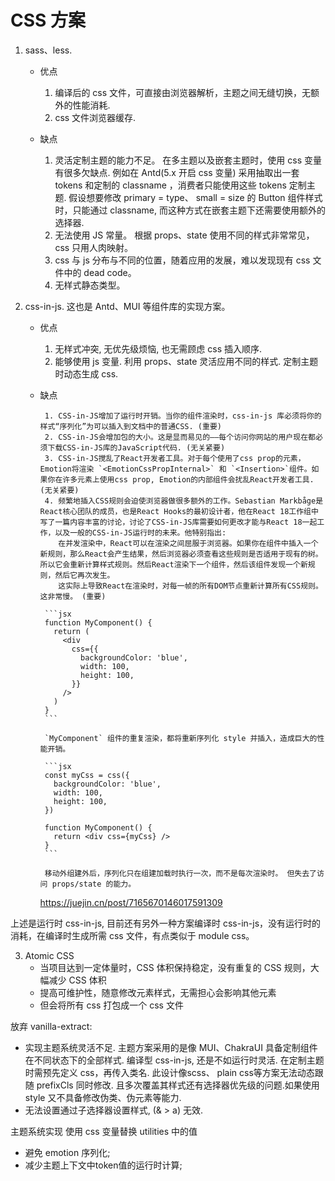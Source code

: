 # CSS 方案

1.  sass、less.

    - 优点

      1. 编译后的 css 文件，可直接由浏览器解析，主题之间无缝切换，无额外的性能消耗.
      2. css 文件浏览器缓存.

    - 缺点
      1. 灵活定制主题的能力不足。
         在多主题以及嵌套主题时，使用 css 变量有很多欠缺点. 例如在 Antd(5.x 开启 css 变量) 采用抽取出一套 tokens 和定制的 classname ，消费者只能使用这些 tokens 定制主题. 假设想要修改 primary = type、 small = size 的 Button 组件样式时，只能通过 classname, 而这种方式在嵌套主题下还需要使用额外的选择器.
      2. 无法使用 JS 常量。
         根据 props、state 使用不同的样式非常常见，css 只用人肉映射。
      3. css 与 js 分布与不同的位置，随着应用的发展，难以发现现有 css 文件中的 dead code。
      4. 无样式静态类型。

2.  css-in-js. 这也是 Antd、MUI 等组件库的实现方案。

    - 优点

      1. 无样式冲突, 无优先级烦恼, 也无需顾虑 css 插入顺序.
      2. 能够使用 js 变量. 利用 props、state 灵活应用不同的样式. 定制主题时动态生成 css.

    - 缺点

           1. CSS-in-JS增加了运行时开销。当你的组件渲染时，css-in-js 库必须将你的样式“序列化”为可以插入到文档中的普通CSS. (重要)
           2. CSS-in-JS会增加包的大小。这是显而易见的——每个访问你网站的用户现在都必须下载CSS-in-JS库的JavaScript代码. (无关紧要)
           3. CSS-in-JS搅乱了React开发者工具。对于每个使用了css prop的元素，Emotion将渲染 `<EmotionCssPropInternal>` 和 `<Insertion>`组件。如果你在许多元素上使用css prop, Emotion的内部组件会扰乱React开发者工具. (无关紧要)
           4. 频繁地插入CSS规则会迫使浏览器做很多额外的工作。Sebastian Markbåge是React核心团队的成员，也是React Hooks的最初设计者，他在React 18工作组中写了一篇内容丰富的讨论，讨论了CSS-in-JS库需要如何更改才能与React 18一起工作，以及一般的CSS-in-JS运行时的未来。他特别指出:
              在并发渲染中，React可以在渲染之间屈服于浏览器。如果你在组件中插入一个新规则，那么React会产生结果，然后浏览器必须查看这些规则是否适用于现有的树。所以它会重新计算样式规则。然后React渲染下一个组件，然后该组件发现一个新规则，然后它再次发生。
              这实际上导致React在渲染时，对每一帧的所有DOM节点重新计算所有CSS规则。这非常慢。 (重要)

           ```jsx
           function MyComponent() {
             return (
               <div
                 css={{
                   backgroundColor: 'blue',
                   width: 100,
                   height: 100,
                 }}
               />
             )
           }
           ```

           `MyComponent` 组件的重复渲染，都将重新序列化 style 并插入，造成巨大的性能开销。

           ```jsx
           const myCss = css({
             backgroundColor: 'blue',
             width: 100,
             height: 100,
           })

           function MyComponent() {
             return <div css={myCss} />
           }
           ```

           移动外组建外后，序列化只在组建加载时执行一次，而不是每次渲染时。 但失去了访问 props/state 的能力。

      https://juejin.cn/post/7165670146017591309

上述是运行时 css-in-js, 目前还有另外一种方案编译时 css-in-js，没有运行时的消耗，在编译时生成所需 css 文件，有点类似于 module css。

3. Atomic CSS
   - 当项目达到一定体量时，CSS 体积保持稳定，没有重复的 CSS 规则，大幅减少 CSS 体积
   - 提高可维护性，随意修改元素样式，无需担心会影响其他元素
   - 但会将所有 css 打包成一个 css 文件

放弃 vanilla-extract:

- 实现主题系统灵活不足.
  主题方案采用的是像 MUI、ChakraUI 具备定制组件在不同状态下的全部样式.
  编译型 css-in-js, 还是不如运行时灵活. 在定制主题时需预先定义 css，再传入类名. 此设计像scss、 plain css等方案无法动态跟随 prefixCls 同时修改. 且多次覆盖其样式还有选择器优先级的问题.如果使用 style 又不具备修改伪类、伪元素等能力.
- 无法设置通过子选择器设置样式, (& > a) 无效.

主题系统实现
使用 css 变量替换 utilities 中的值

- 避免 emotion 序列化;
- 减少主题上下文中token值的运行时计算;
